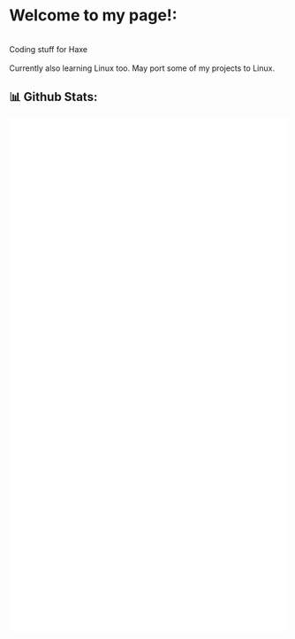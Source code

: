 # Welcome to my page!:
<br>Coding stuff for Haxe<br><br>
Currently also learning Linux too. May port some of my projects to Linux.

## 📊 __Github Stats:__ 
<p align="left"><img src="https://raw.githubusercontent.com/Realmzer/Realmzer/main/github-metrics.svg" /></p>
